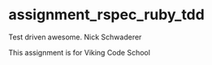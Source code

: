 assignment_rspec_ruby_tdd
=========================

Test driven awesome.
Nick Schwaderer

This assignment is for Viking Code School
